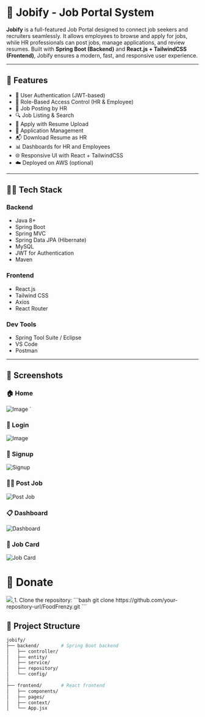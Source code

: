 # 💼 Jobify - Job Portal System

**Jobify** is a full-featured Job Portal designed to connect job seekers and recruiters seamlessly. It allows employees to browse and apply for jobs, while HR professionals can post jobs, manage applications, and review resumes. Built with **Spring Boot (Backend)** and **React.js + TailwindCSS (Frontend)**, Jobify ensures a modern, fast, and responsive user experience.

---

## 🚀 Features

- 🔐 User Authentication (JWT-based)
- 👥 Role-Based Access Control (HR & Employee)
- 📝 Job Posting by HR
- 🔍 Job Listing & Search
- 📄 Apply with Resume Upload
- 📂 Application Management
- 📬 Download Resume as HR
- 📊 Dashboards for HR and Employees
- 🌐 Responsive UI with React + TailwindCSS
- ☁️ Deployed on AWS (optional)

---

## 🧑‍💻 Tech Stack

### Backend
- Java 8+
- Spring Boot
- Spring MVC
- Spring Data JPA (Hibernate)
- MySQL
- JWT for Authentication
- Maven

### Frontend
- React.js
- Tailwind CSS
- Axios
- React Router

### Dev Tools
- Spring Tool Suite / Eclipse
- VS Code
- Postman

---

## 📸 Screenshots

### 🏠 Home
![Image](https://github.com/user-attachments/assets/cc89fb43-458c-42cf-ae44-c9a12a74019c)
`

### 🔐 Login
![Image](https://github.com/user-attachments/assets/5103ce72-fe4f-4ca6-b5b1-31a20aa5515c)

### 📝 Signup
![Signup](https://github.com/scanurag/jobify/blob/main/screenshots/signup.png?raw=true)

### 🧑‍💼 Post Job
![Post Job](https://github.com/scanurag/jobify/blob/main/screenshots/post-job.png?raw=true)

### 📋 Dashboard
![Dashboard](https://github.com/scanurag/jobify/blob/main/screenshots/dashboard.png?raw=true)

### 📂 Job Card
![Job Card](https://github.com/scanurag/jobify/blob/main/screenshots/jobs.png?raw=true)

# 🎁 Donate

<a href="https://buymeacoffee.com/1122anuragg">
  <img src="https://user-images.githubusercontent.com/25067102/154570688-9e143f2b-fee3-4b05-a9d2-a7a3013b2b51.png" />
<a/>
1. Clone the repository:
    ```bash
    git clone https://github.com/your-repository-url/FoodFrenzy.git
    ```

## 📂 Project Structure

```bash
jobify/
├── backend/        # Spring Boot backend
│   ├── controller/
│   ├── entity/
│   ├── service/
│   ├── repository/
│   └── config/
│
├── frontend/       # React frontend
│   ├── components/
│   ├── pages/
│   ├── context/
│   └── App.jsx
